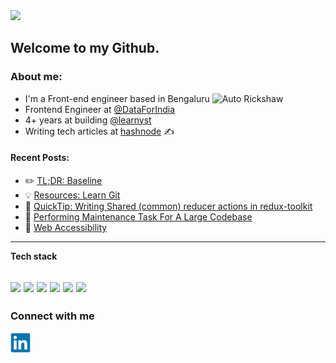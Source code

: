 <div><img src="https://media.giphy.com/media/xT3i1acWS2AQRKHgZi/giphy.gif?cid=ecf05e476alxeowvj8b4uqq9736lj0rojddc2jnkbawboo75&ep=v1_gifs_search&rid=giphy.gif&ct=g" width="200" /></div>

<h2>Welcome to my Github.</h2>

### About me:

* I'm a Front-end engineer based in Bengaluru <img src="https://raw.githubusercontent.com/Tarikul-Islam-Anik/Animated-Fluent-Emojis/master/Emojis/Travel%20and%20places/Auto%20Rickshaw.png" alt="Auto Rickshaw" width="25" />
* Frontend Engineer at [@DataForIndia](https://github.com/dataforindia)
* 4+ years at building [@learnyst](https://github.com/learnyst)
* Writing tech articles at [hashnode](https://gzamann.hashnode.dev/) ✍

#### Recent Posts:
<!-- BLOGPOSTS:START -->
 - ✏️ [TL;DR: Baseline](https://gzamann.hashnode.dev/tldr-baseline)
 - 💡 [Resources: Learn Git](https://gzamann.hashnode.dev/resources-learn-git)
 - 🍻 [QuickTip: Writing Shared &lpar;common&rpar; reducer actions in redux-toolkit](https://gzamann.hashnode.dev/quicktip-writing-shared-common-reducer-actions-in-redux-toolkit)
 - 🍍 [Performing Maintenance Task For A Large Codebase](https://gzamann.hashnode.dev/performing-maintenance-task-for-a-large-codebase)
 - 🍍 [Web Accessibility](https://gzamann.hashnode.dev/web-accessibility)<!-- BLOGPOSTS:END -->
-----------
**Tech stack**

<img src="https://img.shields.io/badge/javascript-%23323330.svg?style=for-the-badge&logo=javascript&logoColor=%23F7DF1E" height="20" /> <img src="https://img.shields.io/badge/TypeScript-007ACC?style=for-the-badge&logo=typescript&logoColor=white" height="20" /> <img src="https://img.shields.io/badge/React-20232A?style=for-the-badge&logo=react&logoColor=61DAFB" height="20" /> <img src="https://img.shields.io/badge/Redux-593D88?style=for-the-badge&logo=redux&logoColor=white" height="20" /> <img src="https://img.shields.io/badge/css3-%231572B6.svg?style=for-the-badge&logo=css3&logoColor=white" height="20" /> <img src="https://img.shields.io/badge/-GraphQL-E10098?style=for-the-badge&logo=graphql&logoColor=white" height="20" />
----------
### Connect with me
<a href="https://www.linkedin.com/in/gzamann">
  <img height="32" width="32" src="https://github.com/devicons/devicon/blob/master/icons/linkedin/linkedin-original.svg" />
</a>
